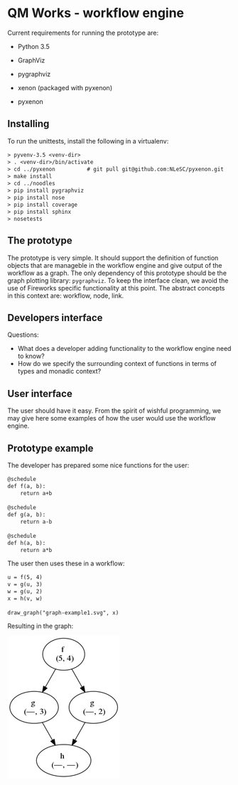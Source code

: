 # QM Works - workflow engine

Current requirements for running the prototype are:
*   Python 3.5
*   GraphViz
*   pygraphviz

*   xenon (packaged with pyxenon)
*   pyxenon

## Installing

To run the unittests, install the following in a virtualenv:

    > pyvenv-3.5 <venv-dir>
    > . <venv-dir>/bin/activate
    > cd ../pyxenon          # git pull git@github.com:NLeSC/pyxenon.git
    > make install
    > cd ../noodles
    > pip install pygraphviz
    > pip install nose
    > pip install coverage
    > pip install sphinx
    > nosetests

## The prototype
The prototype is very simple. It should support the definition of function
objects that are manageble in the workflow engine and give output of the
workflow as a graph. The only dependency of this prototype should be the
graph plotting library: `pygraphviz`. To keep the interface clean, we avoid the
use of Fireworks specific functionality at this point. The abstract concepts
in this context are: workflow, node, link.

## Developers interface

Questions:
*   What does a developer adding functionality to the workflow engine need to
    know?
*   How do we specify the surrounding context of functions in terms of types
    and monadic context?

## User interface

The user should have it easy. From the spirit of wishful programming, we may
give here some examples of how the user would use the workflow engine.

## Prototype example

The developer has prepared some nice functions for the user:

    @schedule
    def f(a, b):
        return a+b

    @schedule
    def g(a, b):
        return a-b

    @schedule
    def h(a, b):
        return a*b

The user then uses these in a workflow:

    u = f(5, 4)
    v = g(u, 3)
    w = g(u, 2)
    x = h(v, w)

    draw_graph("graph-example1.svg", x)

Resulting in the graph:

![Graph showing the flow diagram for this arithmetic](examples/callgraph.png?raw=true "Example graph")
